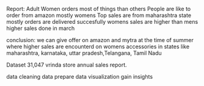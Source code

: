 Report: 
Adult Women orders most of things than others
People are like to order from amazon mostly womens
Top sales are from maharashtra state
mostly orders are delivered succesfully
womens sales are higher than mens
higher sales done in march

conclusion:
we can give offer on amazon and mytra at the time of summer  where higher 
sales are encounterd on womens accessories in states like maharashtra, karnataka, uttar pradesh,Telangana, Tamil Nadu


Dataset 31,047
vrinda store annual sales report.

data cleaning
data prepare
data visualization
gain insights

